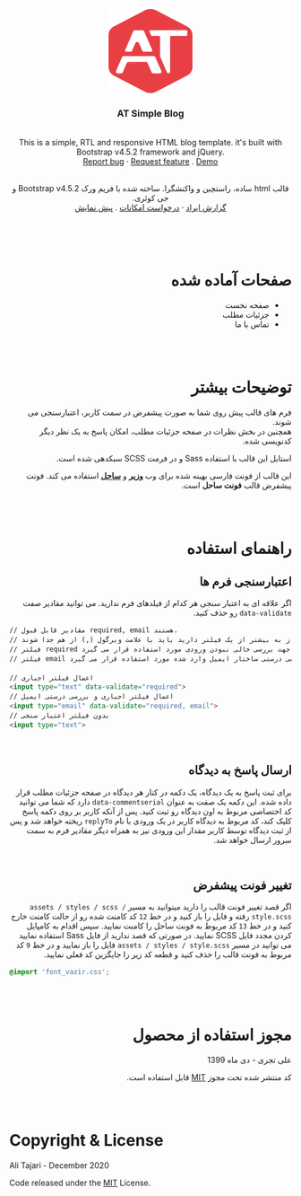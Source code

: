
<p align="center">
  <img width="150" height="150" src="./assets/images/logo.svg">
</p>

<h3 align="center">AT Simple Blog</h3>

<p align="center">
    <br>
    This is a simple, RTL and responsive HTML blog template. it's built with Bootstrap v4.5.2 framework and jQuery.
    <br>
    <a href="https://github.com/AliTajari/AT-Simple-Blog/issues/new">Report bug</a>
    ·
    <a href="https://github.com/AliTajari/AT-Simple-Blog/issues/new">Request feature</a>
    .
    <a href="https://alitajari.github.io/AT-Simple-Blog/index.html">Demo</a>
</p>
<p align="center" dir="rtl">
    <br>
    قالب html ساده، راستچین و واکنشگرا. ساخته شده با فریم ورک Bootstrap v4.5.2 و جی کوئری.
    <br>
    <a href="https://github.com/AliTajari/AT-Simple-Blog/issues/new">گزارش ایراد</a>
    ·
    <a href="https://github.com/AliTajari/AT-Simple-Blog/issues/new">درخواست امکانات</a>
    .
    <a href="https://alitajari.github.io/AT-Simple-Blog/index.html">پیش نمایش</a>
</p>
<br><br><br>

<div align="right" dir="rtl">

# صفحات آماده شده
*   صفحه نخست
*   جزئیات مطلب
*   تماس با ما

<br><br>

# توضیحات بیشتر
فرم های قالب پیش روی شما به صورت پیشفرض در سمت کاربر، اعتبارسنجی می شوند.
<br>
همچنین در بخش نظرات در صفحه جزئیات مطلب، امکان پاسخ به یک نظر دیگر کدنویسی شده.
<br>

استایل این قالب با استفاده Sass و در فرمت SCSS سبکدهی شده است.

این قالب از فونت فارسی بهینه شده برای وب <a href="https://rastikerdar.github.io/vazir-font/" target="_blank"><strong>وزیر</strong></a> و <a href="https://rastikerdar.github.io/sahel-font/" target="_blank"><strong>ساحل</strong></a> استفاده می کند. فونت پیشفرض قالب <strong>فونت ساحل</strong> است.

<br><br>

# راهنمای استفاده
## اعتبارسنجی فرم ها
اگر علاقه ای به اعتبار سنجی هر کدام از فیلدهای فرم ندارید. می توانید مقادیر صفت `data-validate` رو حذف کنید.

<div dir="ltr" align="left">

```html
// مقادیر قابل قبول required, email هستند.
// در صورتی که برای اعتبار سنجی نیاز به بیشتر از یک فیلتر دارید باید با علامت ویرگول (,) از هم جدا شوند.
// فیلتر required جهت بررسی خالی نبودن ورودی مورد استفاده قرار می گیرد
// فیلتر email برای بررسی درستی ساختار ایمیل وارد شده مورد استفاده قرار می گیرد.

// اعمال فیلتر اجباری
<input type="text" data-validate="required">
// اعمال فیلتر اجباری و بررسی درستی ایمیل
<input type="email" data-validate="required, email">
// بدون فیلتر اعتبار سنجی
<input type="text">
```
</div>

<br>

## ارسال پاسخ به دیدگاه
برای ثبت پاسخ به یک دیدگاه، یک دکمه در کنار هر دیدگاه در صفحه جزئیات مطلب قرار داده شده. این دکمه یک صفت به عنوان `data-commentserial` دارد که شما می توانید کد اختصاصی مربوط به اون دیدگاه رو ثبت کنید.
پس از آنکه کاربر بر روی دکمه پاسخ کلیک کند، کد مربوط به دیدگاه کاربر در یک ورودی با نام `replyTo` ریخته خواهد شد و پس از ثبت دیدگاه توسط کاربر مقدار این ورودی نیز به همراه دیگر مقادیر فرم به سمت سرور ارسال خواهد شد.

<br>

## تغییر فونت پیشفرض
اگر قصد تغییر فونت قالب را دارید میتوانید به مسیر `assets / styles / scss / style.scss`
رفته و فایل را باز کنید و در خط `12` کد کامنت شده رو از حالت کامنت خارج کنید و در خط `13` کد مربوط به فونت ساحل را کامنت نمایید. سپس اقدام به کامپایل کردن مجدد فایل SCSS نمایید.
در صورتی که قصد ندارید از فایل Sass استفاده نمایید می توانید در مسیر `assets / styles / style.scss` فایل را باز نمایید و در خط `9` کد مربوط به فونت قالب را حذف کنید و قطعه کد زیر را جایگزین کد فعلی نمایید.

<div dir="ltr" align="left">

```CSS
@import 'font_vazir.css';
```
</div>

<br><br>

# مجوز استفاده از محصول
علی تجری - دی ماه 1399

کد منتشر شده تحت مجوز <a href="https://mit-license.org/" target="_blank">MIT</a> قابل استفاده است.

</div>

<br><br>

# Copyright & License
Ali Tajari - December 2020

Code released under the <a href="https://mit-license.org/" target="_blank">MIT</a> License.